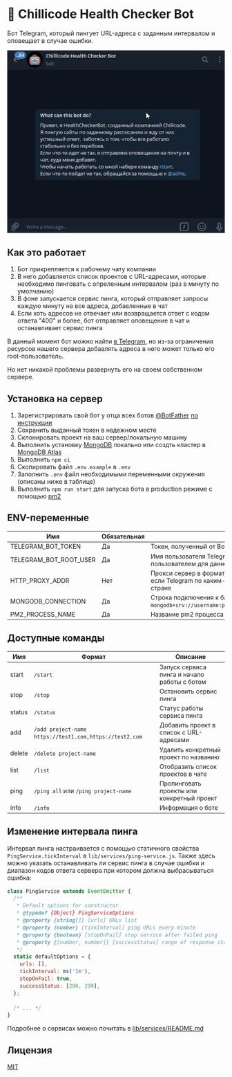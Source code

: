 # 🤖 Chillicode Health Checker Bot

Бот Telegram, который пингует URL-адреса с заданным интервалом и оповещает в случае ошибки.

![Работа с ботом](https://raw.githubusercontent.com/chillicode-dev/health-checker-bot/dev/assets/work-with-bot.gif)

## Как это работает

1. Бот прикрепляется к рабочему чату компании
2. В него добавляется список проектов с URL-адресами, которые необходимо пинговать с опреленным интервалом (раз в минуту по умолчанию)
3. В фоне запускается сервис пинга, который отправляет запросы каждую минуту на все адреса, добавленные в чат
4. Если хоть адресов не отвечает или возвращается ответ с кодом ответа "400" и более, бот отправляет оповещение в чат и
   останавливает сервис пинга

В данный момент бот можно найти [в Telegram](https://t.me/ChillicodeHealthCheckerBot), но из-за ограничения ресурсов
нашего сервера добавлять адреса в него может только его root-пользователь.

Но нет никакой проблемы развернуть его на своем собственном сервере.

## Установка на сервер

1. Зарегистрировать свой бот у отца всех ботов [@BotFather](https://t.me/botfather) [по инструкции](https://core.telegram.org/bots#6-botfather)
2. Сохранить выданный токен в надежном месте
3. Склонировать проект на ваш сервер/локальную машину
4. Выполнить установку [MongoDB](https://www.mongodb.com/) локально или создть кластер в [MongoDB Atlas](https://www.mongodb.com/cloud/atlas)
5. Выполнить `npm ci`
6. Скопировать файл `.env.example` в `.env`
7. Заполнить `.env` файл необходимыми переменными окружения (описаны ниже в таблице)
8. Выполнить `npm run start` для запуска бота в production режиме с помощью [pm2](https://pm2.keymetrics.io/)

## ENV-переменные

| Имя                    | Обязательная | Описание                                                                                                                       |
| ---------------------- | ------------ | ------------------------------------------------------------------------------------------------------------------------------ |
| TELEGRAM_BOT_TOKEN     | Да           | Токен, полученный от BotFather                                                                                                 |
| TELEGRAM_BOT_ROOT_USER | Да           | Имя пользователя Telegram, который является root-пользователем для данного бота                                                |
| HTTP_PROXY_ADDR        | Нет          | Прокси сервер в формате `http://username:password@host:port`, если Telegram по каким-либо причинам заблокирован в вашей стране |
| MONGODB_CONNECTION     | Да           | Строка подключения к базе данных MongoDB в формате `mongodb+srv://username:password@clustername.mongodb.net/<dbname>`          |
| PM2_PROCESS_NAME       | Да           | Название pm2 процесса (по умолчанию health-checker-bot)                                                                        |

## Доступные команды

| Имя    | Формат                                                  | Описание                                     |
| ------ | ------------------------------------------------------- | -------------------------------------------- |
| start  | `/start`                                                | Запуск сервиса пинга и начало работы с ботом |
| stop   | `/stop`                                                 | Остановить сервис пинга                      |
| status | `/status`                                               | Статус работы сервиса пинга                  |
| add    | `/add project-name https://test1.com,https://test2.com` | Добавить проект в список с URL-адресами      |
| delete | `/delete project-name`                                  | Удалить конкретный проект по названию        |
| list   | `/list`                                                 | Отобразить список проектов в чате            |
| ping   | `/ping all` или `/ping project-name`                    | Пропинговать проекты или конкретный проект   |
| info   | `/info`                                                 | Информация о боте                            |

## Изменение интервала пинга

Интервал пинга настраивается с помощью статичного свойства `PingService.tickInterval` в `lib/services/ping-service.js`.
Также здесь можно указать останавливать ли сервис пинга в случае ошибки и диапазон кодов ответа сервера при котором должна выбрасываться ошибка:

```javascript
class PingService extends EventEmitter {
  /**
   * Default options for constructor
   * @typedef {Object} PingServiceOptions
   * @property {string[]} [urls] URLs list
   * @property {number} [tickInterval] ping URLs every minute
   * @property {boolean} [stopOnFail] stop service after failed ping
   * @property {[number, number]} [successStatus] range of response statuses at which ping is considered as successful
   */
  static defaultOptions = {
    urls: [],
    tickInterval: ms('1m'),
    stopOnFail: true,
    successStatus: [200, 299],
  };

  /* ... */
}
```

Подробнее о сервисах можно почитать в [lib/services/README.md](https://github.com/chillicode-dev/health-checker-bot/blob/master/lib/services/README.md)

## Лицензия

[MIT](https://raw.githubusercontent.com/chillicode-dev/health-checker-bot/master/LICENSE)
